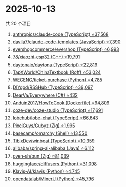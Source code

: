 # 2025-10-13

共 20 个项目

<!-- BEGIN GITHUB -->
<!-- 最后更新时间 2025-10-13 15:10:36 +0800 -->
1. [anthropics/claude-code (TypeScript) ⭐37,568](https://github.com/anthropics/claude-code)
1. [davila7/claude-code-templates (JavaScript) ⭐7,390](https://github.com/davila7/claude-code-templates)
1. [evershopcommerce/evershop (TypeScript) ⭐6,993](https://github.com/evershopcommerce/evershop)
1. [78/xiaozhi-esp32 (C++) ⭐19,791](https://github.com/78/xiaozhi-esp32)
1. [daytonaio/daytona (TypeScript) ⭐22,819](https://github.com/daytonaio/daytona)
1. [TapXWorld/ChinaTextbook (Roff) ⭐53,024](https://github.com/TapXWorld/ChinaTextbook)
1. [WECENG/ticket-purchase (Python) ⭐4,785](https://github.com/WECENG/ticket-purchase)
1. [DIYgod/RSSHub (TypeScript) ⭐39,097](https://github.com/DIYgod/RSSHub)
1. [DearVa/Everywhere (C#) ⭐432](https://github.com/DearVa/Everywhere)
1. [Anduin2017/HowToCook (Dockerfile) ⭐94,809](https://github.com/Anduin2017/HowToCook)
1. [coze-dev/coze-studio (TypeScript) ⭐17,691](https://github.com/coze-dev/coze-studio)
1. [lobehub/lobe-chat (TypeScript) ⭐66,643](https://github.com/lobehub/lobe-chat)
1. [PixelGuys/Cubyz (Zig) ⭐1,995](https://github.com/PixelGuys/Cubyz)
1. [basecamp/omarchy (Shell) ⭐13,550](https://github.com/basecamp/omarchy)
1. [TibixDev/winboat (TypeScript) ⭐10,359](https://github.com/TibixDev/winboat)
1. [alibaba/spring-ai-alibaba (Java) ⭐6,112](https://github.com/alibaba/spring-ai-alibaba)
1. [oven-sh/bun (Zig) ⭐81,039](https://github.com/oven-sh/bun)
1. [huggingface/diffusers (Python) ⭐31,098](https://github.com/huggingface/diffusers)
1. [Klavis-AI/klavis (Python) ⭐4,745](https://github.com/Klavis-AI/klavis)
1. [opendatalab/MinerU (Python) ⭐45,796](https://github.com/opendatalab/MinerU)
<!-- END GITHUB -->